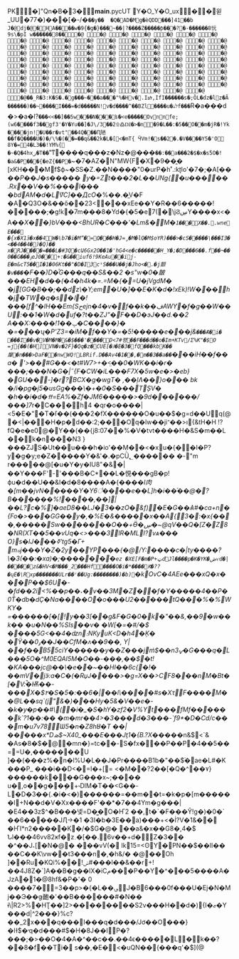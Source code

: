 PK    �]"Qn� B� 3�   __main__.pycUT	 Y�O_Y�O_ux �  �  윋_UU�77�)���[�-/�`��y��	�Q�AD�Mg�ѐQDD���]41��b
J�@dj�@�HA����w�9{�g�}���~��|?����Z�����ƥ���?�-������8忨9s\�pI
w������8���@ �@ �@ �@ �@ �@ �@ �@ �@ �@ �@ �@ �@ �@ �@ �@ �@ �@ �@ �@ �@ �@ �@ �@ �@ �@ �@ �@ �@ �@ �@ �@ �@ �@ �@ �@ �@ �@ �@ �@ �@ �@ �@ �@ �@ �@ �@ �@ �@ �@ �@ �@ �@ �@ �@ �@ �@ �@ �@ �@ �@ �@ �@ �@ �@ �@ �@ �@ �@ �@ �@ �@ �@ �@ �@ �@ �@ �@ �@ �@ �@ �@ �@ �@ �@ �@ �@ �@ �@ �@ �@ �@ �@ �@ �@ �@ �@��_R�3:K�S�.�g���~���a���"%�Hv�.Iᮒ,IfI������s�;ȌL�dz�lz�Ã������)��~����I���=�d�����N!v�d����^��BZl����u�לۿf���`R�a���d�>�a�l?`���<<��]��5w���N���ʪ�<e�����Ovnnfe;(w6����f3��gf3'�Y�Yu��]�J\/3��2۩߷ǅ�>�n�9�L��:�5��O��m�jR�!Yk����jn!�U��r�vt"��4Q���Ԥ陋��f�Q����U�)�/\%�(��=��q&��2k�L�[<�mT{
ӴVm!�s��2�.�V����Y5�'O
8Y�=4�L3��!YM%{
�~�Q�4hxز�T��`"ͳ����q���z�Nz�@���`��:��a���2�$�x�sۚ5O�!�a&�P���{�eZ{��P�`~�7�AZ�N"MW{F�X�9��̭� [xKH���Mf$ф~�SS�Z.��N����"0�urP�h ˚.:kʈlo'�7�;�A[��
�*�P��J�s�����
y�=Zt���2�L��UNg{�u�����
.Rx��V��%���l���
�bdAM�d�L݉VC]��ДcO�*%��.�̼V�F	�A�Q3O�&��ő��23<���xEe��Y�R��6�����!�����;�g!k�7m���8�Yd�{�5�e7(�\jϨڛY����x<�A��*X��}bV���<BhUR�C���'�Lm&�M�`1���X��..wneE���
�{x�X1ӟ�x��4W�\b7�i�Mˮ�=Q���H�J=̡�M�lQ�M$oYR)���>�cS�����\���IƎ�<��4��4�)�Q)��
x�RJ����=���L�#3Q�cԱ6Gx2O��1�'hG 4 <e�c������H_Y�;�D���6��.f��¬��0��G���ۉeJ0��+:�&��iuf6!9KeAu��ij-E�m&cT5�ٝ�I�1�06Kt��"�D�I3cˢS���U��j�Jho<�.�j颥�v���`�F��)D�ͪG���q��S&��2	�s"w�0�皵���EH�d��(�4�h4k�=.=M�{�=U�jVgdM�	�j[GG�B��;��dz\�Y;em�U�]��E�K�*d�!xEk)!W���h�j�TW�q�s�ا�!���[f^�IH��Em{Sحejn�4�v�f��k��ڣAWY�f�g��W��U:��1�W�d�*uf�?t��ZJ"�F��D�эJ��d.��2	A��X:����!1��ݒ�C����}�
�=���ʯ�P'Z3=�iM�f�*�Y�=�5!�$����e�޲$��j&`���Ⱥ�i� ���I��v�V�M�M�&�$���'����D<7#평��F���d��o�Im+KTv/Ʃ%K"�$O
=j{��(�H]҅VN�v�2F}�Qq�z�CUE[�Ɉ�E�3�fQ���kbK��肁�n���>DaF��nwWQ!LBRif.D��Av4�1��,�m��3��a��`���iH��f��a�
'>��#G��<�t#W7>+�<̤��0�WK��i�r� ���;��ּ�N�G�|˶{F�CW�iL���F7X�5w�e�>�eb}�GU��-]�r?BCX�g�wgΤ� ,��ļɅ��}o���
bk
�/i�pg�j5�usGg���\�+�0�S���TȘV�
�h��i�d�ߚ=EA\%�Zf�J M6�����>�9d�����*�/���]7*r�C���h4	�qr�o����|<5�E�"�T�ľ��(���2�fX������O�u��$�g=d��Uq(@�<|���H�p�d��:2;���Oq�lw��jiו<��־{&tH�H	!?fQ�e�e0@�Y��(��{j8:07��%�V�tvt����H�&S�m��L��k�n���N3	}���ZJS�Ut��߼u���h�io'��M��<�xu�{��I�P?y�g�y;e�Z�����Y�&'�.�pCǛ؂������
�-"m	r�����@[�u�Y�y�IU8"�&�|��Y���F'׺-'���B�C*��L�悓���gB�p!ϕu�d��U��&I�d�8����A�{����*I⾁�[m��jvN�����Y�Y6꣦����e��L]h�i��ͮ��@�՘?B������%!����,��]|��L?c�%]�aeD8��LJ�3��zO�&f)�E�G��Ѧ#�ca+n�{Fo�>���GG��y�,�%E�&�����x� �A{3�:�x{���,�����Sw�������O��+Ӫ�ڛ�~@qV��Q�[Z�Z8�NR(XT��5��vUq�<>���3lR�MLI?vѧ���
O}s�lJ���ߧ'tg5�Γ+	m๑j���Y�Z�2y��YP���{�@/Y:����c�|ty����?\�3(��:�xa)�;�������`ez �XE[F�m�P+ټdJl����p�K�YK�ڞѵd�|�����z&�HV<�M���_2���Hf����O�i�*����Ԟ�??�ųE�\Rхp�������ULr��ʳ��Ug:��������)�b)`�kOvC�4AEe���xQ�x���P��$6U�-�fd��2i<%��p��˔�v��3M�Z��f�Y�����4��P�0Ť�db�dҪ�Na����O�o���U2�����tQ���%�%WKY�
=������[�[!y��3[��g&F�G�0�k�"��&,��9�w�� k��
�u�N��%SIs��v�	�W[�=�#/�$	����5G<��4�ǳn։NKyuK<D�h4�Ķ�	�Ÿ��ۅ0��J��CfM�ʌ��9��,
Y|��f��B55ciY������y��Z���jm͑$�� n3ݍ�G���q�L���5O�^M0ЕQAI5M�O��-���,��$�t!�KA���jc@��\�e��~��HI��6c{�!�
��mV�jӭ:a�C�(�RџJ����>�g=X��>CF8���nM�Bt �[�V:̚�Ѭ��-���X�$۲�S�5�:��6�|��l\���⌖�#s�XτF����M��@L��sq`(j"&�)���Hy�5&�V��e�-�k�y�p��#\(�i�_�S�hY�zf2�V%Yt���fMf�� ����k`?1��:��	�m�mr��4>�3���d�3���-`f9*�D�Cd/c��	�m�u7v78Ѡ5�n�Z8hȢ�T ��|�����x*Dܣ$~X40_���E���Jţ1�{B.?X����*�n&$<`& �As�8�$�@�mn�}=tc��-S�fx���P��P�4��5��==U�,�����΃��U	]��(���z%�n�l%U�L��J�Pr����B1b�"��$۬�ae�L#�K���P_
�� �i��D<�=I�+[=
<�M��?2��[�Q�^��٧}������k���G���x~;���� u�,o��g��݄�+˞DlM�T��<G��-L�D�3��{.�i�<�)������=��m��t=�k�p�[m������I+N��d�V�Xx����F'��*�7��4Ym�g���|�E4��3z$^�B���녳=D�͚�O�Ҥ2	��,t�`�F���Ŷ!g�)�0�`
��6�����JӅ->�1	�3I�b�3E��a)���+<�İ?V�1&��
�ҤI*n2�����K�/�$G�@�	��a&�x��G8�,4�$	Նl���46vv82ӿf�z؍�[��.6v��+d�Z�3��	�^��J˔[�N�@�	���vV(� lk15=<ʘY�PN��$��ll�� ��C��K\vw��t3���n�,�h&/�
�@��Oh	]��Ru�KQi%��!ݭ#���l��&��r+!��4J8Z�`]A��Β�g��lX�iCم���P�� Y�^���5����A�JzA�1�@8hf&�P�'� 0	����7�=3��p>�{�L��؈�ّJ�B6���0f���U�Еj�N�Mj��Э��ǥ靤�'��Β������#�N��	ɨ\|R2>%�HƮ��]2>��������S2v���H��d�){I�ޒ�Y���d|^2���}%c?��_2x���q���I���q�d���/Jơ��O���}�IƗ$�˒q�d���#$�H�8J��I�َP�?���;�>��O�4�A�^��c��.��4ϵ�����L�k��?��8�f��Ti�
s��,�E�⼝̳<�uQN��{���q'�$](@
